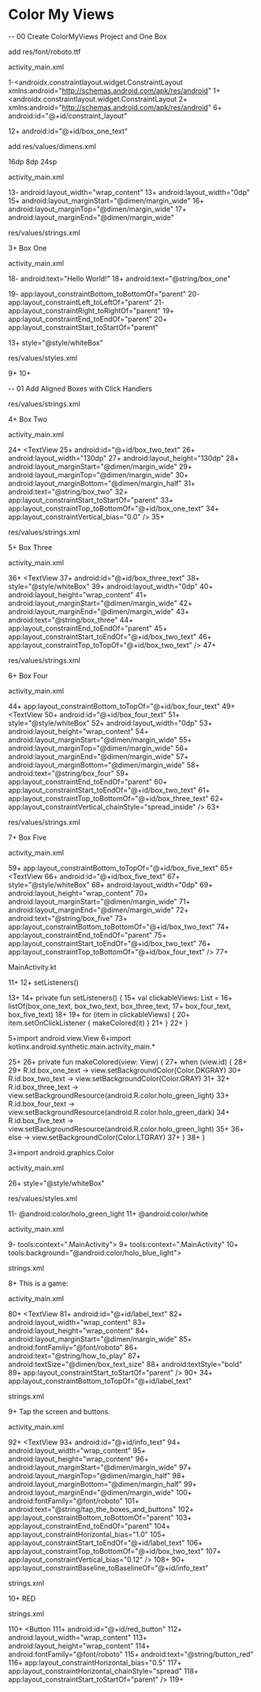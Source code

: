 ﻿# Color My Views

-- 00 Create ColorMyViews Project and One Box

add res/font/roboto.ttf

activity_main.xml

1-<androidx.constraintlayout.widget.ConstraintLayout xmlns:android="http://schemas.android.com/apk/res/android"
1+<androidx.constraintlayout.widget.ConstraintLayout
2+    xmlns:android="http://schemas.android.com/apk/res/android"
6+    android:id="@+id/constraint_layout"

12+        android:id="@+id/box_one_text"


add res/values/dimens.xml

<?xml version="1.0" encoding="utf-8"?>
<resources>
    <dimen name="margin_wide">16dp</dimen>
    <dimen name="margin_half">8dp</dimen>
    <dimen name="box_text_size">24sp</dimen>
</resources>


activity_main.xml

13-        android:layout_width="wrap_content"
13+        android:layout_width="0dp"
15+        android:layout_marginStart="@dimen/margin_wide"
16+        android:layout_marginTop="@dimen/margin_wide"
17+        android:layout_marginEnd="@dimen/margin_wide"


res/values/strings.xml

3+    <string name="box_one">Box One</string>


activity_main.xml

18-        android:text="Hello World!"
18+        android:text="@string/box_one"

19-        app:layout_constraintBottom_toBottomOf="parent"
20-        app:layout_constraintLeft_toLeftOf="parent"
21-        app:layout_constraintRight_toRightOf="parent"
19+        app:layout_constraintEnd_toEndOf="parent"
20+        app:layout_constraintStart_toStartOf="parent"

13+        style="@style/whiteBox"


res/values/styles.xml

9+
10+    <style name="whiteBox">
11+        <item name="android:background">@android:color/holo_green_light</item>
12+        <item name="android:textAlignment">center</item>
13+        <item name="android:textSize">@dimen/box_text_size</item>
14+        <item name="android:textStyle">bold</item>
15+        <item name="android:textColor">@android:color/white</item>
16+        <item name="android:fontFamily">@font/roboto</item>
17+    </style>


-- 01 Add Aligned Boxes with Click Handlers

res/values/strings.xml

4+    <string name="box_two">Box Two</string>

activity_main.xml

24+    <TextView
25+        android:id="@+id/box_two_text"
26+        android:layout_width="130dp"
27+        android:layout_height="130dp"
28+        android:layout_marginStart="@dimen/margin_wide"
29+        android:layout_marginTop="@dimen/margin_wide"
30+        android:layout_marginBottom="@dimen/margin_half"
31+        android:text="@string/box_two"
32+        app:layout_constraintStart_toStartOf="parent"
33+        app:layout_constraintTop_toBottomOf="@+id/box_one_text"
34+        app:layout_constraintVertical_bias="0.0" />
35+


res/values/strings.xml

5+    <string name="box_three">Box Three</string>

activity_main.xml

36+    <TextView
37+        android:id="@+id/box_three_text"
38+        style="@style/whiteBox"
39+        android:layout_width="0dp"
40+        android:layout_height="wrap_content"
41+        android:layout_marginStart="@dimen/margin_wide"
42+        android:layout_marginEnd="@dimen/margin_wide"
43+        android:text="@string/box_three"
44+        app:layout_constraintEnd_toEndOf="parent"
45+        app:layout_constraintStart_toEndOf="@+id/box_two_text"
46+        app:layout_constraintTop_toTopOf="@+id/box_two_text" />
47+


res/values/strings.xml

6+    <string name="box_four">Box Four</string>

activity_main.xml

44+        app:layout_constraintBottom_toTopOf="@+id/box_four_text"
49+    <TextView
50+        android:id="@+id/box_four_text"
51+        style="@style/whiteBox"
52+        android:layout_width="0dp"
53+        android:layout_height="wrap_content"
54+        android:layout_marginStart="@dimen/margin_wide"
55+        android:layout_marginTop="@dimen/margin_wide"
56+        android:layout_marginEnd="@dimen/margin_wide"
57+        android:layout_marginBottom="@dimen/margin_wide"
58+        android:text="@string/box_four"
59+        app:layout_constraintEnd_toEndOf="parent"
60+        app:layout_constraintStart_toEndOf="@+id/box_two_text"
61+        app:layout_constraintTop_toBottomOf="@+id/box_three_text"
62+        app:layout_constraintVertical_chainStyle="spread_inside" />
63+


res/values/strings.xml

7+    <string name="box_five">Box Five</string>

activity_main.xml

59+        app:layout_constraintBottom_toTopOf="@+id/box_five_text"
65+    <TextView
66+        android:id="@+id/box_five_text"
67+        style="@style/whiteBox"
68+        android:layout_width="0dp"
69+        android:layout_height="wrap_content"
70+        android:layout_marginStart="@dimen/margin_wide"
71+        android:layout_marginEnd="@dimen/margin_wide"
72+        android:text="@string/box_five"
73+        app:layout_constraintBottom_toBottomOf="@+id/box_two_text"
74+        app:layout_constraintEnd_toEndOf="parent"
75+        app:layout_constraintStart_toEndOf="@+id/box_two_text"
76+        app:layout_constraintTop_toBottomOf="@+id/box_four_text" />
77+


MainActivity.kt

11+
12+        setListeners()

13+
14+    private fun setListeners() {
15+        val clickableViews: List<View> =
16+            listOf(box_one_text, box_two_text, box_three_text,
17+                box_four_text, box_five_text)
18+
19+        for (item in clickableViews) {
20+            item.setOnClickListener { makeColored(it) }
21+        }
22+    }

5+import android.view.View
6+import kotlinx.android.synthetic.main.activity_main.*

25+
26+    private fun makeColored(view: View) {
27+        when (view.id) {
28+
29+            R.id.box_one_text -> view.setBackgroundColor(Color.DKGRAY)
30+            R.id.box_two_text -> view.setBackgroundColor(Color.GRAY)
31+
32+            R.id.box_three_text -> view.setBackgroundResource(android.R.color.holo_green_light)
33+            R.id.box_four_text -> view.setBackgroundResource(android.R.color.holo_green_dark)
34+            R.id.box_five_text -> view.setBackgroundResource(android.R.color.holo_green_light)
35+
36+            else -> view.setBackgroundColor(Color.LTGRAY)
37+        }
38+    }

3+import android.graphics.Color


activity_main.xml

26+        style="@style/whiteBox"


res/values/styles.xml

11-        <item name="android:background">@android:color/holo_green_light</item>
11+        <item name="android:background">@android:color/white</item>


activity_main.xml

9-    tools:context=".MainActivity">
9+    tools:context=".MainActivity"
10+    tools:background="@android:color/holo_blue_light">

strings.xml

8+    <string name="how_to_play">This is a game:</string>

activity_main.xml

80+    <TextView
81+        android:id="@+id/label_text"
82+        android:layout_width="wrap_content"
83+        android:layout_height="wrap_content"
84+        android:layout_marginStart="@dimen/margin_wide"
85+        android:fontFamily="@font/roboto"
86+        android:text="@string/how_to_play"
87+        android:textSize="@dimen/box_text_size"
88+        android:textStyle="bold"
89+        app:layout_constraintStart_toStartOf="parent" />
90+
34+        app:layout_constraintBottom_toTopOf="@+id/label_text"


strings.xml

9+    <string name="tap_the_boxes_and_buttons">Tap the screen and buttons.</string>


activity_main.xml

92+    <TextView
93+        android:id="@+id/info_text"
94+        android:layout_width="wrap_content"
95+        android:layout_height="wrap_content"
96+        android:layout_marginStart="@dimen/margin_wide"
97+        android:layout_marginTop="@dimen/margin_half"
98+        android:layout_marginBottom="@dimen/margin_half"
99+        android:layout_marginEnd="@dimen/margin_wide"
100+        android:fontFamily="@font/roboto"
101+        android:text="@string/tap_the_boxes_and_buttons"
102+        app:layout_constraintBottom_toBottomOf="parent"
103+        app:layout_constraintEnd_toEndOf="parent"
104+        app:layout_constraintHorizontal_bias="1.0"
105+        app:layout_constraintStart_toEndOf="@+id/label_text"
106+        app:layout_constraintTop_toBottomOf="@+id/box_two_text"
107+        app:layout_constraintVertical_bias="0.12" />
108+
90+        app:layout_constraintBaseline_toBaselineOf="@+id/info_text"


strings.xml

10+    <string name="button_red">RED</string>


strings.xml

110+    <Button
111+        android:id="@+id/red_button"
112+        android:layout_width="wrap_content"
113+        android:layout_height="wrap_content"
114+        android:fontFamily="@font/roboto"
115+        android:text="@string/button_red"
116+        app:layout_constraintHorizontal_bias="0.5"
117+        app:layout_constraintHorizontal_chainStyle="spread"
118+        app:layout_constraintStart_toStartOf="parent" />
119+

